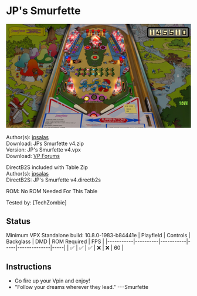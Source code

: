 # JP's Smurfette

![Table Preview](../../images/vpx-jps-smurfette-preview.jpg)

Author(s): [jpsalas](https://www.vpforums.org/index.php?showuser=277)  
Download:  JPs Smurfette v4.zip  
Version:   JP's Smurfette v4.vpx  
Download:  [VP Forums](https://www.vpforums.org/index.php?app=downloads&showfile=11621)

DirectB2S included with Table Zip  
Author(s): [jpsalas](https://www.vpforums.org/index.php?showuser=277)  
DirectB2S: JP's Smurfette v4.directb2s  

ROM: No ROM Needed For This Table

Tested by:
[TechZombie]

## Status 

Minimum VPX Standalone build: 10.8.0-1983-b84441e
| Playfield | Controls | Backglass | DMD | ROM Required | FPS | 
|-----------|----------|-----------|-----|--------------|-----|
| :white_check_mark: | :white_check_mark: | :white_check_mark: | :x: | :x: | 60 |

## Instructions

- Go fire up your Vpin and enjoy!
- "Follow your dreams wherever they lead." ---Smurfette
